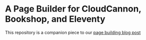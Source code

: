 # A Page Builder for CloudCannon, Bookshop, and Eleventy

This repository is a companion piece to our [page building blog post](https://cloudcannon.com/blog/)